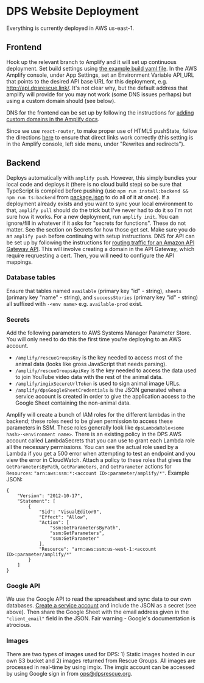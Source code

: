 # DPS Website Deployment
Everything is currently deployed in AWS us-east-1.

## Frontend
Hook up the relevant branch to Amplify and it will set up continuous deployment.
Set build settings using [the example build yaml file](./amplify-build.yml).
In the AWS Amplify console, under App Settings, set an Environment Variable API_URL that points to the desired API base URL for this deployment, e.g. http://api.dpsrescue.link/.
It's not clear why, but the default address that amplify will provide for you may not work (some DNS issues perhaps) but using a custom domain should (see below).

DNS for the frontend can be set up by following the instructions for [adding custom domains in the Amplify docs](https://docs.aws.amazon.com/amplify/latest/userguide/to-add-a-custom-domain-managed-by-amazon-route-53.html).

Since we use `react-router`, to make proper use of HTML5 pushState, follow the directions [here](https://docs.aws.amazon.com/amplify/latest/userguide/redirects.html#redirects-for-single-page-web-apps-spa) to ensure that direct links work correctly (this setting is in the Amplify console, left side menu, under "Rewrites and redirects").

## Backend
Deploys automatically with `amplify push`.
However, this simply bundles your local code and deploys it (there is no cloud build step) so be sure that TypeScript is compiled before pushing (use `npm run install:backend && npm run ts:backend` from [package.json](./package.json) to do all of it at once).
If a deployment already exists and you want to sync your local environment to that, `amplify pull` should do the trick but I've never had to do it so I'm not sure how it works.
For a new deployment, run `amplify init`. You can ignore/fill in whatever if it asks for "secrets for functions". These do not matter. See the section on Secrets for how those get set.
Make sure you do an `amplify push` before continuing with setup instructions.
DNS for API can be set up by following the instructions for [routing traffic for an Amazon API Gateway API](https://docs.aws.amazon.com/Route53/latest/DeveloperGuide/routing-to-api-gateway.html). This will involve creating a domain in the API Gateway, which require reqruesting a cert. Then, you will need to configure the API mappings.

### Database tables
Ensure that tables named `available` (primary key "id" - string), `sheets` (primary key "name" - string), and `successStories` (primary key "id" - string) all suffixed with `-<env name>` e.g. `available-prod` exist.

### Secrets
Add the following parameters to AWS Systems Manager Parameter Store. You will only need to do this the first time you're deploying to an AWS account.
- `/amplify/rescueGroupsKey` is the key needed to access most of the animal data (looks like gross JavaScript that needs parsing).
- `/amplify/rescueGroupsApiKey` is the key needed to access the data used to join YouTube video data with the rest of the animal data.
- `/amplify/imgixSecureUrlToken` is used to sign animal image URLs.
- `/amplify/dpsGoogleSheetCredentials` is the JSON generated when a service account is created in order to give the application access to the Google Sheet containing the non-animal data.

Amplify will create a bunch of IAM roles for the different lambdas in the backend; these roles need to be given permission to access these parameters in SSM.
These roles generally look like `dpsLambdaRole<some hash>-<environment name>`. There is an existing policy in the DPS AWS account called LambdaSecrets that you can use to grant each Lambda role all the necessary permissions.
You can see the actual role used by a Lambda if you get a 500 error when attempting to test an endpoint and you view the error in CloudWatch.
Attach a policy to these roles that gives the `GetParametersByPath`, `GetParameters`, and `GetParameter` actions for `Resources`: `"arn:aws:ssm:*:<account ID>:parameter/amplify/*"`.
Example JSON:
```
{
    "Version": "2012-10-17",
    "Statement": [
        {
            "Sid": "VisualEditor0",
            "Effect": "Allow",
            "Action": [
                "ssm:GetParametersByPath",
                "ssm:GetParameters",
                "ssm:GetParameter"
            ],
            "Resource": "arn:aws:ssm:us-west-1:<account ID>:parameter/amplify/*"
        }
    ]
}
```

### Google API
We use the Google API to read the spreadsheet and sync data to our own databases.
[Create a service account](https://cloud.google.com/docs/authentication/production) and include the JSON as a secret (see above).
Then share the Google Sheet with the email address given in the `"client_email"` field in the JSON.
Fair warning - Google's documentation is atrocious.

### Images
There are two types of images used for DPS: 1) Static images hosted in our own S3 bucket and 2) images returned from Rescue Groups. All images are processed in real-time by using imgix. The imgix account can be accessed by using Google sign in from ops@dpsrescue.org.


